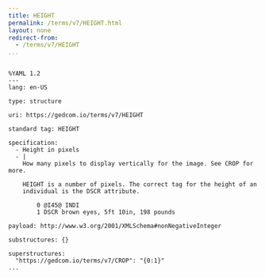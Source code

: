 ```yaml
---
title: HEIGHT
permalink: /terms/v7/HEIGHT.html
layout: none
redirect-from:
  - /terms/v7/HEIGHT
...
```


```

%YAML 1.2
---
lang: en-US

type: structure

uri: https://gedcom.io/terms/v7/HEIGHT

standard tag: HEIGHT

specification:
  - Height in pixels
  - |
    How many pixels to display vertically for the image. See CROP for more.
    
    HEIGHT is a number of pixels. The correct tag for the height of an
    individual is the DSCR attribute.
    
        0 @I45@ INDI
        1 DSCR brown eyes, 5ft 10in, 198 pounds

payload: http://www.w3.org/2001/XMLSchema#nonNegativeInteger

substructures: {}

superstructures:
  "https://gedcom.io/terms/v7/CROP": "{0:1}"
...

```

